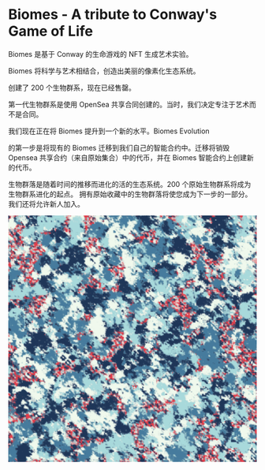 # Biomes - A tribute to Conway's Game of Life

Biomes 是基于 Conway 的生命游戏的 NFT 生成艺术实验。

Biomes 将科学与艺术相结合，创造出美丽的像素化生态系统。

创建了 200 个生物群系，现在已经售罄。

第一代生物群系是使用 OpenSea 共享合同创建的。当时，我们决定专注于艺术而不是合同。

我们现在正在将 Biomes 提升到一个新的水平。Biomes Evolution

的第一步是将现有的 Biomes 迁移到我们自己的智能合约中。迁移将销毁 Opensea 共享合约（来自原始集合）中的代币，并在 Biomes 智能合约上创建新的代币。

生物群落是随着时间的推移而进化的活的生态系统。200 个原始生物群系将成为生物群系进化的起点。
拥有原始收藏中的生物群落将使您成为下一步的一部分。我们还将允许新人加入。

![nft](微信截图_20220902174816.png)

